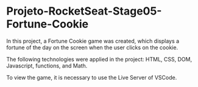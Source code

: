 # Projeto-RocketSeat-Stage05-Fortune-Cookie

In this project, a Fortune Cookie game was created, which displays a fortune of the day on the screen when the user clicks on the cookie.

The following technologies were applied in the project: HTML, CSS, DOM, Javascript, functions, and Math.

To view the game, it is necessary to use the Live Server of VSCode.
